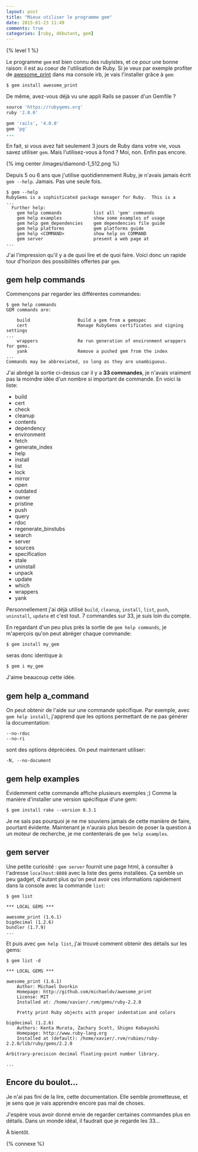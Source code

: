 ```yaml
---
layout: post
title: "Mieux utiliser le programme gem"
date: 2015-01-23 11:49
comments: true
categories: [ruby, débutant, gem]
---
```


{% level 1 %}

Le programme `gem` est bien connu des rubyistes, et ce pour une bonne raison:
il est au coeur de l'utilisation de Ruby. Si je veux par exemple profiter
de [awesome_print](https://github.com/michaeldv/awesome_print)
dans ma console irb, je vais l'installer grâce à `gem`:

    $ gem install awesome_print

De même, avez-vous déjà vu une appli Rails se passer d'un Gemfile ?

``` ruby Gemfile
source 'https://rubygems.org'
ruby '2.0.0'

gem 'rails', '4.0.0'
gem 'pg'
...
```

En fait, si vous avez fait seulement 3 jours de Ruby dans votre vie, vous savez
utiliser `gem`. Mais l'utilisez-vous à fond ? Moi, non. Enfin pas encore.

{% img center /images/diamond-1_512.png %}

<!-- more -->

Depuis 5 ou 6 ans que j'utilise quotidiennement Ruby, je n'avais jamais
écrit `gem --help`. Jamais. Pas une seule fois.

    $ gem --help
    RubyGems is a sophisticated package manager for Ruby.  This is a
    ...
      Further help:
        gem help commands            list all 'gem' commands
        gem help examples            show some examples of usage
        gem help gem_dependencies    gem dependencies file guide
        gem help platforms           gem platforms guide
        gem help <COMMAND>           show help on COMMAND
        gem server                   present a web page at
    ...

J'ai l'impression qu'il y a de quoi lire et de quoi faire. Voici donc un rapide
tour d'horizon des possibilités offertes par `gem`.

## gem help commands

Commençons par regarder les différentes commandes:

    $ gem help commands
    GEM commands are:

        build                  Build a gem from a gemspec
        cert                   Manage RubyGems certificates and signing settings
    ...
        wrappers               Re run generation of environment wrappers for gems.
        yank                   Remove a pushed gem from the index
    ...
    Commands may be abbreviated, so long as they are unambiguous.

J'ai abrégé la sortie ci-dessus car il y a **33 commandes**, je n'avais vraiment
pas la moindre idée d'un nombre si important de commande. En voici la liste:

- build
- cert
- check
- cleanup
- contents
- dependency
- environment
- fetch
- generate_index
- help
- install
- list
- lock
- mirror
- open
- outdated
- owner
- pristine
- push
- query
- rdoc
- regenerate_binstubs
- search
- server
- sources
- specification
- stale
- uninstall
- unpack
- update
- which
- wrappers
- yank

Personnellement j'ai déjà utilisé `build`, `cleanup`, `install`, `list`,
`push`, `uninstall`, `update` et c'est tout. 7 commandes sur 33, je suis loin du compte.

En regardant d'un peu plus près la sortie de `gem help commands`,
je m'aperçois qu'on peut abréger chaque commande:

    $ gem install my_gem

seras donc identique à:

    $ gem i my_gem

J'aime beaucoup cette idée.

## gem help a_command

On peut obtenir de l'aide sur une commande spécifique.
Par exemple, avec `gem help install`, j'apprend que les options permettant de
ne pas générer la documentation:

    --no-rdoc
    --no-ri

sont des options dépréciées. On peut maintenant utiliser:

    -N, --no-document

## gem help examples

Évidemment cette commande affiche plusieurs exemples ;) Comme la manière
d'installer une version spécifique d'une gem:

    $ gem install rake --version 0.3.1

Je ne sais pas pourquoi je ne me souviens jamais de cette manière de faire,
pourtant évidente. Maintenant je n'aurais plus besoin de poser la question à
un moteur de recherche, je me contenterais de `gem help examples`.

## gem server

Une petite curiosité : `gem server` fournit une page html, à consulter à
l'adresse `localhost:8808` avec la liste des gems installées. Ça semble un peu
gadget, d'autant plus qu'on peut avoir ces informations rapidement dans la
console avec la commande `list`:

    $ gem list

    *** LOCAL GEMS ***

    awesome_print (1.6.1)
    bigdecimal (1.2.6)
    bundler (1.7.9)
    ...

Et puis avec `gem help list`, j'ai trouvé comment obtenir des détails sur les
gems:

    $ gem list -d

    *** LOCAL GEMS ***

    awesome_print (1.6.1)
        Author: Michael Dvorkin
        Homepage: http://github.com/michaeldv/awesome_print
        License: MIT
        Installed at: /home/xavier/.rvm/gems/ruby-2.2.0

        Pretty print Ruby objects with proper indentation and colors

    bigdecimal (1.2.6)
        Authors: Kenta Murata, Zachary Scott, Shigeo Kobayashi
        Homepage: http://www.ruby-lang.org
        Installed at (default): /home/xavier/.rvm/rubies/ruby-2.2.0/lib/ruby/gems/2.2.0

    Arbitrary-precision decimal floating-point number library.

    ...

## Encore du boulot…

Je n'ai pas fini de la lire, cette documentation. Elle semble prometteuse, et
je sens que je vais apprendre encore pas mal de choses.

J'espère vous avoir donné envie de regarder certaines commandes plus en détails.
Dans un monde idéal, il faudrait que je regarde les 33…

À bientôt.

{% connexe %}
